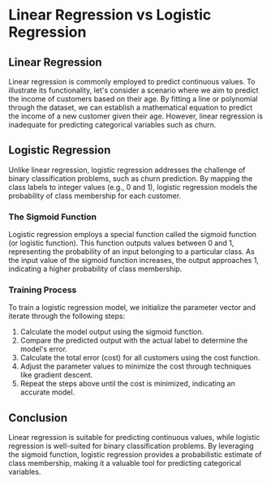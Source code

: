 # Linear Regression vs Logistic Regression

## Linear Regression

Linear regression is commonly employed to predict continuous values. To illustrate its functionality, let's consider a scenario where we aim to predict the income of customers based on their age. By fitting a line or polynomial through the dataset, we can establish a mathematical equation to predict the income of a new customer given their age. However, linear regression is inadequate for predicting categorical variables such as churn.

## Logistic Regression

Unlike linear regression, logistic regression addresses the challenge of binary classification problems, such as churn prediction. By mapping the class labels to integer values (e.g., 0 and 1), logistic regression models the probability of class membership for each customer.

### The Sigmoid Function

Logistic regression employs a special function called the sigmoid function (or logistic function). This function outputs values between 0 and 1, representing the probability of an input belonging to a particular class. As the input value of the sigmoid function increases, the output approaches 1, indicating a higher probability of class membership.

### Training Process

To train a logistic regression model, we initialize the parameter vector and iterate through the following steps:

1. Calculate the model output using the sigmoid function.
2. Compare the predicted output with the actual label to determine the model's error.
3. Calculate the total error (cost) for all customers using the cost function.
4. Adjust the parameter values to minimize the cost through techniques like gradient descent.
5. Repeat the steps above until the cost is minimized, indicating an accurate model.

## Conclusion

Linear regression is suitable for predicting continuous values, while logistic regression is well-suited for binary classification problems. By leveraging the sigmoid function, logistic regression provides a probabilistic estimate of class membership, making it a valuable tool for predicting categorical variables.
